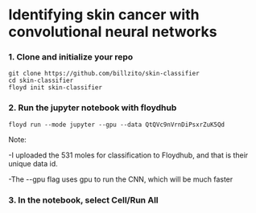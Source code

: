 # Identifying skin cancer with convolutional neural networks #

### 1. Clone and initialize your repo ###
```
git clone https://github.com/billzito/skin-classifier
cd skin-classifier
floyd init skin-classifier
```

### 2. Run the jupyter notebook with floydhub ###
```
floyd run --mode jupyter --gpu --data QtQVc9nVrnDiPsxrZuK5Qd
```
Note:

-I uploaded the 531 moles for classification to Floydhub, and that is their unique data id.

-The --gpu flag uses gpu to run the CNN, which will be much faster


### 3. In the notebook, select Cell/Run All ###
